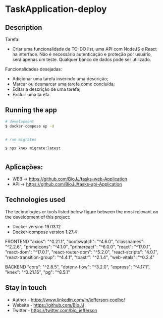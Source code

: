 # TaskApplication-deploy


## Description

Tarefa: 

- Criar uma funcionalidade de TO-DO list, uma API com NodeJS e React na interface. Não é necessário autenticação e proteção por usuário, será apenas um teste. Qualquer banco de dados pode ser utilizado. 

Funcionalidades desejadas: 

- Adicionar uma tarefa inserindo uma descrição; 
- Marcar ou desmarcar uma tarefa como concluída; 
- Editar a descrição de uma tarefa; 
- Excluir uma tarefa.


## Running the app

```bash
# development
$ docker-compose up -d


# run migrates

$ npx knex migrate:latest
```

#
## Aplicações:
- WEB -> https://github.com/BioJJ/tasks-web-Application
- API -> https://github.com/BioJJ/tasks-api-Application

## Technologies used
The technologies or tools listed below figure between the most relevant on the development of this project:

- Docker version 19.03.12
- Docker-compose version 1.27.4


FRONTEND
    "axios": "^0.21.1",
    "bootswatch": "^4.6.0",
    "classnames": "^2.2.6",
    "primeicons": "^4.1.0",
    "primereact": "^6.0.0",
    "react": "^17.0.1",
    "react-dom": "^17.0.1",
    "react-router-dom": "^5.2.0",
    "react-scripts": "4.0.1",
    "react-transition-group": "^4.4.1",
    "toastr": "^2.1.4",
    "web-vitals": "^0.2.4"

BACKEND
    "cors": "^2.8.5",
    "dotenv-flow": "^3.2.0",
    "express": "^4.17.1",
    "knex": "^0.21.16",
    "pg": "^8.5.1"
 

## Stay in touch

- Author - https://www.linkedin.com/in/jefferson-coelho/
- Website - https://github.com/BioJJ
- Twitter - https://twitter.com/bio_jefferson
